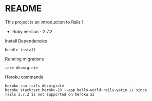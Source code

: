 # README

This project is an introduction to Rails !

* Ruby version - 2.7.2

Install Dependencies
```shell
bundle install
```

Running migrations
```
rake db:migrate
```

Heroku commands
```
heroku run rails db:migrate
heroku stack:set heroku-20 --app hello-world-rails-yatin // since rails 2.7.2 is not supported on heroku 22
```


